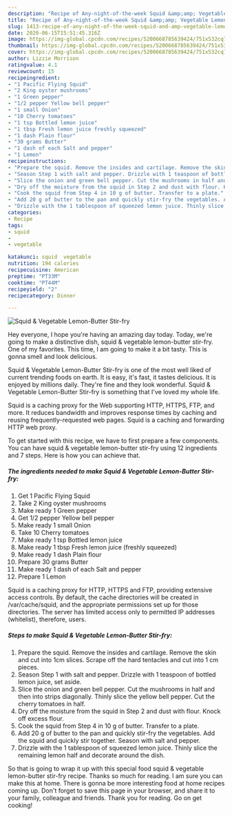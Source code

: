 ```yaml
---
description: "Recipe of Any-night-of-the-week Squid &amp;amp; Vegetable Lemon-Butter Stir-fry"
title: "Recipe of Any-night-of-the-week Squid &amp;amp; Vegetable Lemon-Butter Stir-fry"
slug: 1413-recipe-of-any-night-of-the-week-squid-and-amp-vegetable-lemon-butter-stir-fry
date: 2020-06-15T15:51:45.316Z
image: https://img-global.cpcdn.com/recipes/5200668785639424/751x532cq70/squid-vegetable-lemon-butter-stir-fry-recipe-main-photo.jpg
thumbnail: https://img-global.cpcdn.com/recipes/5200668785639424/751x532cq70/squid-vegetable-lemon-butter-stir-fry-recipe-main-photo.jpg
cover: https://img-global.cpcdn.com/recipes/5200668785639424/751x532cq70/squid-vegetable-lemon-butter-stir-fry-recipe-main-photo.jpg
author: Lizzie Morrison
ratingvalue: 4.1
reviewcount: 15
recipeingredient:
- "1 Pacific Flying Squid"
- "2 King oyster mushrooms"
- "1 Green pepper"
- "1/2 pepper Yellow bell pepper"
- "1 small Onion"
- "10 Cherry tomatoes"
- "1 tsp Bottled lemon juice"
- "1 tbsp Fresh lemon juice freshly squeezed"
- "1 dash Plain flour"
- "30 grams Butter"
- "1 dash of each Salt and pepper"
- "1 Lemon"
recipeinstructions:
- "Prepare the squid. Remove the insides and cartilage. Remove the skin and cut into 1cm slices. Scrape off the hard tentacles and cut into 1 cm pieces."
- "Season Step 1 with salt and pepper. Drizzle with 1 teaspoon of bottled lemon juice, set aside."
- "Slice the onion and green bell pepper. Cut the mushrooms in half and then into strips diagonally. Thinly slice the yellow bell pepper. Cut the cherry tomatoes in half."
- "Dry off the moisture from the squid in Step 2 and dust with flour. Knock off excess flour."
- "Cook the squid from Step 4 in 10 g of butter. Transfer to a plate."
- "Add 20 g of butter to the pan and quickly stir-fry the vegetables. Add the squid and quickly stir together. Season with salt and pepper."
- "Drizzle with the 1 tablespoon of squeezed lemon juice. Thinly slice the remaining lemon half and decorate around the dish."
categories:
- Recipe
tags:
- squid
- 
- vegetable

katakunci: squid  vegetable 
nutrition: 194 calories
recipecuisine: American
preptime: "PT33M"
cooktime: "PT44M"
recipeyield: "2"
recipecategory: Dinner

---
```



![Squid &amp; Vegetable Lemon-Butter Stir-fry](https://img-global.cpcdn.com/recipes/5200668785639424/751x532cq70/squid-vegetable-lemon-butter-stir-fry-recipe-main-photo.jpg)

Hey everyone, I hope you're having an amazing day today. Today, we're going to make a distinctive dish, squid &amp; vegetable lemon-butter stir-fry. One of my favorites. This time, I am going to make it a bit tasty. This is gonna smell and look delicious.

Squid &amp; Vegetable Lemon-Butter Stir-fry is one of the most well liked of current trending foods on earth. It is easy, it's fast, it tastes delicious. It is enjoyed by millions daily. They're fine and they look wonderful. Squid &amp; Vegetable Lemon-Butter Stir-fry is something that I've loved my whole life.

Squid is a caching proxy for the Web supporting HTTP, HTTPS, FTP, and more. It reduces bandwidth and improves response times by caching and reusing frequently-requested web pages. Squid is a caching and forwarding HTTP web proxy.


To get started with this recipe, we have to first prepare a few components. You can have squid &amp; vegetable lemon-butter stir-fry using 12 ingredients and 7 steps. Here is how you can achieve that.

<!--inarticleads1-->

##### The ingredients needed to make Squid &amp; Vegetable Lemon-Butter Stir-fry:

1. Get 1 Pacific Flying Squid
1. Take 2 King oyster mushrooms
1. Make ready 1 Green pepper
1. Get 1/2 pepper Yellow bell pepper
1. Make ready 1 small Onion
1. Take 10 Cherry tomatoes
1. Make ready 1 tsp Bottled lemon juice
1. Make ready 1 tbsp Fresh lemon juice (freshly squeezed)
1. Make ready 1 dash Plain flour
1. Prepare 30 grams Butter
1. Make ready 1 dash of each Salt and pepper
1. Prepare 1 Lemon


Squid is a caching proxy for HTTP, HTTPS and FTP, providing extensive access controls. By default, the cache directories will be created in /var/cache/squid, and the appropriate permissions set up for those directories. The server has limited access only to permitted IP addresses (whitelist), therefore, users. 

<!--inarticleads2-->

##### Steps to make Squid &amp; Vegetable Lemon-Butter Stir-fry:

1. Prepare the squid. Remove the insides and cartilage. Remove the skin and cut into 1cm slices. Scrape off the hard tentacles and cut into 1 cm pieces.
1. Season Step 1 with salt and pepper. Drizzle with 1 teaspoon of bottled lemon juice, set aside.
1. Slice the onion and green bell pepper. Cut the mushrooms in half and then into strips diagonally. Thinly slice the yellow bell pepper. Cut the cherry tomatoes in half.
1. Dry off the moisture from the squid in Step 2 and dust with flour. Knock off excess flour.
1. Cook the squid from Step 4 in 10 g of butter. Transfer to a plate.
1. Add 20 g of butter to the pan and quickly stir-fry the vegetables. Add the squid and quickly stir together. Season with salt and pepper.
1. Drizzle with the 1 tablespoon of squeezed lemon juice. Thinly slice the remaining lemon half and decorate around the dish.




So that is going to wrap it up with this special food squid &amp; vegetable lemon-butter stir-fry recipe. Thanks so much for reading. I am sure you can make this at home. There is gonna be more interesting food at home recipes coming up. Don't forget to save this page in your browser, and share it to your family, colleague and friends. Thank you for reading. Go on get cooking!
